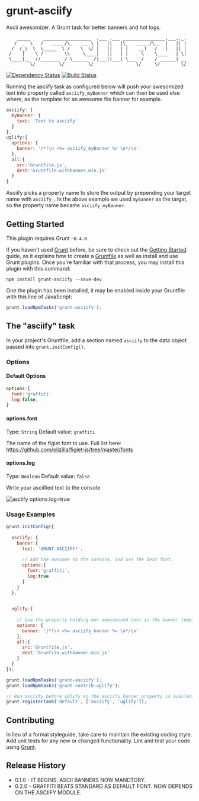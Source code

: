 # grunt-asciify

Ascii awesomizer. A Grunt task for better banners and hot logs.

```
    _____     __________________  .___ .___ ________________.___.._.
   /  _  \   /   _____/\_   ___ \ |   ||   |\_   _____/\__  |   || |
  /  /_\  \  \_____  \ /    \  \/ |   ||   | |    __)   /   |   || |
 /    |    \ /        \\     \____|   ||   | |     \    \____   | \|
 \____|__  //_______  / \______  /|___||___| \___  /    / ______| __
         \/         \/         \/                \/     \/        \/
```
[![Dependency Status](https://david-dm.org/olizilla/grunt-asciify.png)](https://david-dm.org/olizilla/grunt-asciify)
[![Build Status](https://travis-ci.org/olizilla/grunt-asciify.png)](https://travis-ci.org/olizilla/grunt-asciify)

Running the asciify task as configured below will push your awesomized text into property called `asciify_myBanner` which can then be used else where, as the template for an awesome file banner for example.

```js
asciify: {
  myBanner: {
    text: 'Text to asciify'
  }
},
uglify:{
  options: {
    banner: '/*!\n <%= asciify_myBanner %> \n*/\n'
  },
  all:{
    src:'Gruntfile.js',
    dest:'Gruntfile.withbanner.min.js'        
  }
}
```
Asciify picks a property name to store the output by prepending your target name with `asciify_`. In the above example we used `myBanner` as the target, so the property name became `asciify_myBanner`.

## Getting Started
This plugin requires Grunt `~0.4.0`

If you haven't used [Grunt](http://gruntjs.com/) before, be sure to check out the [Getting Started](http://gruntjs.com/getting-started) guide, as it explains how to create a [Gruntfile](http://gruntjs.com/sample-gruntfile) as well as install and use Grunt plugins. Once you're familiar with that process, you may install this plugin with this command:

```shell
npm install grunt-asciify --save-dev
```

One the plugin has been installed, it may be enabled inside your Gruntfile with this line of JavaScript:

```js
grunt.loadNpmTasks('grunt-asciify');
```

## The "asciify" task

In your project's Gruntfile, add a section named `asciify` to the data object passed into `grunt.initConfig()`.

### Options

#### Default Options
```js
options:{
  font:'graffiti'
  log:false,
}
```

#### options.font
Type: `String`
Default value: `graffiti`

The name of the figlet font to use. Full list here: https://github.com/olizilla/figlet-js/tree/master/fonts

#### options.log
Type: `Boolean`
Default value: `false`

Write your asciified text to the console

![asciify options.log=true](https://raw.github.com/olizilla/grunt-asciify/master/doc/grunt-asciify.png)

### Usage Examples

```js
grunt.initConfig({
    
  asciify: { 
    banner:{
      text: 'GRUNT-ASCIIFY!',
      
      // Add the awesome to the console, and use the best font.
      options:{ 
        font:'graffiti',
        log:true
      }
    }
  },

  
  uglify:{
    
    // Use the property holding our awesomised text in the banner template      
    options: {
      banner: '/*!\n <%= asciify_banner %> \n*/\n'
    },
    all:{
      src:'Gruntfile.js',
      dest:'Grunfile.withbanner.min.js'
    }
  }
});

grunt.loadNpmTasks('grunt-asciify');
grunt.loadNpmTasks('grunt-contrib-uglify');

// Run asciify before uglify so the asciify_banner property is available.
grunt.registerTask('default', ['asciify', 'uglify']);
```

## Contributing
In lieu of a formal styleguide, take care to maintain the existing coding style. Add unit tests for any new or changed functionality. Lint and test your code using [Grunt](http://gruntjs.com/).

## Release History
* 0.1.0 - IT BEGINS. ASCII BANNERS NOW MANDTORY.
* 0.2.0 - GRAFFITI BEATS STANDARD AS DEFAULT FONT. NOW DEPENDS ON THE ASCIIFY MODULE.
